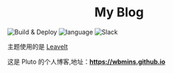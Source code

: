 # <center>My Blog</center>


![Build & Deploy](https://github.com/wbmins/Hugo/workflows/Build%20&%20Deploy/badge.svg)
![language](https://img.shields.io/badge/framework-hugo-orange.svg)
![Slack](https://img.shields.io/badge/slack-996icu-green.svg?style=flat-square)

主题使用的是 [LeaveIt](https://github.com/liuzc/LeaveIt)

这是 Pluto 的个人博客,地址：**<https://wbmins.github.io>**
